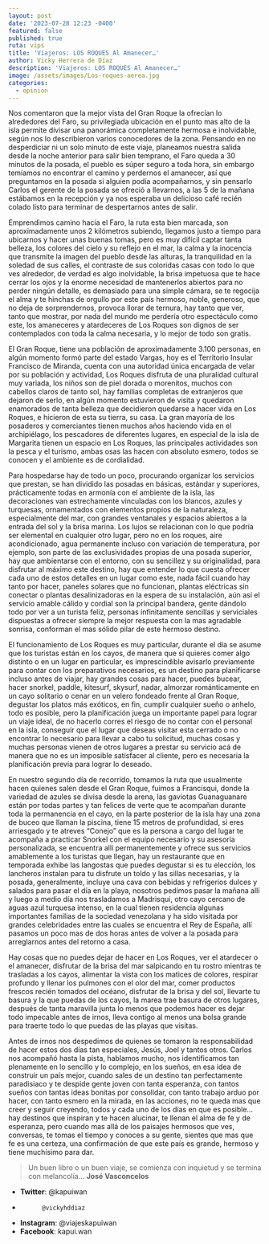 ```yaml
---
layout: post
date: '2023-07-28 12:23 -0400'
featured: false
published: true
ruta: vips
title: 'Viajeros: LOS ROQUES Al Amanecer…'
author: Vicky Herrera de Díaz
description: 'Viajeros: LOS ROQUES Al Amanecer…'
image: /assets/images/Los-roques-aerea.jpg
categories:
  - opinion
---
```

Nos comentaron que la mejor vista del Gran Roque la ofrecían lo alrededores del Faro, su privilegiada ubicación en el punto mas alto de la isla permite divisar una panorámica completamente hermosa e inolvidable, según nos lo describieron varios conocedores de la zona. Pensando en no desperdiciar ni un solo minuto de este viaje, planeamos nuestra salida desde la noche anterior para salir bien temprano, el Faro queda a 30 minutos de la posada, el pueblo es súper seguro a toda hora, sin embargo temíamos no encontrar el camino y perdernos el amanecer, así que preguntamos en la posada si alguien podía acompañarnos, y sin pensarlo Carlos el gerente de la posada se ofreció a llevarnos, a las 5 de la mañana estábamos en la recepción y ya nos esperaba un delicioso café recién colado  listo para terminar de despertarnos antes de salir.

Emprendimos camino hacia el Faro, la ruta esta bien marcada, son aproximadamente unos 2 kilómetros subiendo, llegamos justo a tiempo para ubicarnos y hacer unas buenas tomas, pero es muy difícil captar tanta belleza, los colores del cielo y su reflejo en el mar, la calma y la inocencia que transmite la imagen del pueblo desde las alturas, la tranquilidad en la soledad de sus calles, el contraste de sus coloridas casas con todo lo que ves alrededor, de verdad es algo inolvidable, la brisa impetuosa que te hace cerrar los ojos y la enorme necesidad de mantenerlos abiertos para no perder ningún detalle, es demasiado para una simple cámara, se te regocija el alma y te hinchas de orgullo por este país hermoso, noble, generoso, que no deja de sorprendernos, provoca llorar de ternura, hay tanto que ver, tanto que mostrar, por nada del mundo me perdería otro espectáculo como este, los amaneceres y atardeceres de Los Roques son dignos de ser contemplados con toda la calma necesaria, y lo mejor de todo son gratis.

El Gran Roque, tiene una población de aproximadamente 3.100 personas, en algún momento formó parte del estado Vargas, hoy es el Territorio Insular Francisco de Miranda, cuenta con una autoridad única encargada de velar por su población y actividad, Los Roques disfruta de una pluralidad cultural muy variada, los niños son de piel dorada o morenitos, muchos con cabellos claros de tanto sol, hay familias completas de extranjeros que dejaron de serlo, en algún momento estuvieron de visita y quedaron enamorados de tanta belleza que decidieron quedarse a hacer vida en Los Roques, e hicieron de esta su tierra, su casa. La gran mayoría de los posaderos y comerciantes tienen muchos años haciendo vida en el archipiélago, los pescadores de diferentes lugares, en especial de la isla de Margarita tienen un espacio en Los Roques, las principales actividades son la pesca y el turismo, ambas osas las hacen con absoluto esmero, todos se conocen y el ambiente es de cordialidad.

Para hospedarse hay de todo un poco, procurando organizar los servicios que prestan, se han dividido las posadas en básicas, estándar y superiores, prácticamente todas en armonía con el ambiente de la isla, las decoraciones van estrechamente vinculadas con los blancos,  azules y turquesas, ornamentados con elementos propios de la naturaleza, especialmente  del mar, con grandes ventanales y espacios abiertos a la entrada del sol y la brisa marina. Los lujos se relacionan con lo que podría ser elemental en cualquier otro lugar, pero no en los roques, aire acondicionado, agua permanente incluso con variación de temperatura, por ejemplo, son parte de las exclusividades propias de una posada superior,  hay que ambientarse con el entorno, con su sencillez y su originalidad, para disfrutar al máximo este destino, hay que entender lo que cuesta ofrecer cada uno de estos detalles en un lugar como este, nada fácil cuando hay tanto por hacer, paneles solares que no funcionan, plantas eléctricas sin conectar o plantas desalinizadoras en la espera de su instalación, aún así el servicio amable cálido y cordial son la principal bandera, gente dándolo todo por ver a un turista feliz, personas infinitamente sencillas y serviciales dispuestas a ofrecer siempre la mejor respuesta con la mas agradable sonrisa, conforman el mas sólido pilar de este hermoso destino.

El funcionamiento de Los Roques es muy particular, durante el día se asume que los turistas están en los cayos, de manera que si quieres comer algo distinto o en un lugar en particular, es imprescindible avisarlo previamente para contar con los preparativos necesarios, es un destino para planificarse incluso antes de viajar, hay grandes cosas para hacer, puedes bucear, hacer snorkel, paddle, kitesurf, skysurf, nadar, almorzar románticamente en un cayo solitario o cenar en un velero fondeado frente al Gran Roque, degustar los platos más exóticos, en fin, cumplir cualquier sueño o anhelo, todo es posible, pero la planificación juega un importante papel para lograr un viaje ideal, de no hacerlo corres el riesgo de no contar con el personal en la isla, conseguir que el lugar que deseas visitar esta cerrado o no encontrar lo necesario para llevar a cabo tu solicitud, muchas cosas y muchas personas vienen de otros lugares a prestar su servicio acá de manera que no es un imposible satisfacer al cliente, pero es necesaria la planificación previa para lograr lo deseado.

En nuestro segundo día de recorrido, tomamos la ruta que usualmente hacen quienes salen desde el Gran Roque, fuimos a Francisqui, donde la variedad de azules se divisa desde la arena, las gaviotas Guanaguanare están por todas partes y tan felices de verte que te acompañan durante toda la permanencia en el cayo, en la parte posterior de la isla hay una zona de buceo que llaman la piscina, tiene 15 metros de profundidad, si eres arriesgado y te atreves “Conejo” que es la persona a cargo del lugar te acompaña a practicar Snorkel con el equipo necesario y su asesoría personalizada, se encuentra allí permanentemente y ofrece sus servicios amablemente a los turistas que llegan, hay un restaurante que en temporada exhibe las langostas que puedes degustar si es tu elección, los lancheros instalan para tu disfrute un toldo y las sillas necesarias, y la posada, generalmente,  incluye una cava con bebidas y refrigerios dulces y salados para pasar el día en la playa, nosotros pedimos pasar la mañana allí y luego a medio día nos trasladamos a Madrisqui, otro cayo cercano de aguas azul turquesa intenso, en la cual tienen residencia algunas importantes familias de la sociedad venezolana y ha sido visitada por grandes celebridades entre las cuales se encuentra el Rey de España, allí pasamos un poco mas de dos horas antes de volver a la posada para arreglarnos antes del retorno a casa.

Hay cosas que no puedes dejar de hacer en Los Roques, ver el atardecer o el amanecer, disfrutar de la brisa del mar salpicando en tu rostro mientras te trasladas a los cayos, alimentar la vista con los matices de colores, respirar profundo y llenar los pulmones con el olor del mar, comer productos frescos recién tomados del océano, disfrutar de la brisa y del sol, llevarte tu basura y la que puedas de los cayos, la marea trae basura de otros lugares, después de tanta maravilla junta lo menos que podemos hacer es dejar todo impecable antes de irnos, lleva contigo al menos una bolsa grande para traerte todo lo que puedas de las playas que visitas.

Antes de irnos nos despedimos de quienes se tomaron la responsabilidad de hacer estos dos días tan especiales, Jesús, Joel y tantos otros. Carlos nos acompañó hasta la pista, hablamos mucho, nos identificamos tan plenamente en lo sencillo y lo complejo, en los sueños, en esa idea de construir un país mejor, cuando sales de un destino tan perfectamente paradisiaco y te despide gente joven con tanta esperanza, con tantos sueños con tantas ideas bonitas por consolidar, con tanto trabajo arduo por hacer, con tanto esmero en la mirada, en las acciones, no te queda mas que creer y seguir creyendo, todos y cada uno de los días en que es posible… hay destinos que inspiran y te hacen alucinar, te llenan el alma de fe y de esperanza, pero cuando mas allá de los paisajes hermosos que ves, conversas, te tomas el tiempo y  conoces a su gente, sientes que mas que fe es una certeza, una confirmación de que este país es grande, hermoso y tiene muchísimo para dar.

> Un buen libro o un buen viaje, se comienza con inquietud y se termina con melancolía… **José Vasconcelos**

- **Twitter**:	@kapuiwan
- 			@vickyhddiaz
- **Instagram**: @viajeskapuiwan
- **Facebook**:   kapui.wan

